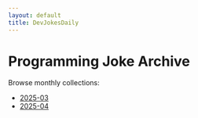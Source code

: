 ```yaml
---
layout: default
title: DevJokesDaily
---
```

# Programming Joke Archive

Browse monthly collections:
- [2025-03](jokes/2025-03.md)
- [2025-04](jokes/2025-04.md)
